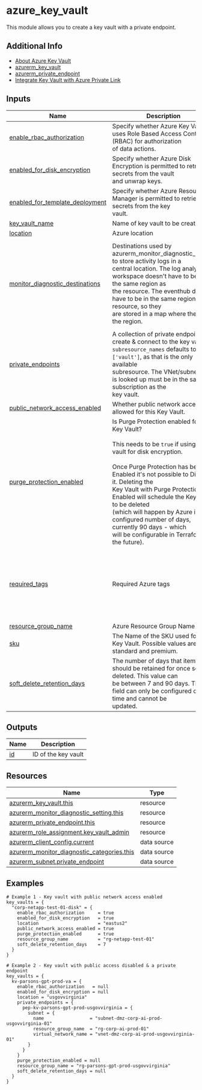 <!-- BEGIN_TF_DOCS -->
# azure_key_vault

This module allows you to create a key vault with a private endpoint.

## Additional Info

* [About Azure Key Vault](https://learn.microsoft.com/en-us/azure/key-vault/general/overview)
* [azurerm_key_vault](https://registry.terraform.io/providers/hashicorp/azurerm/latest/docs/resources/key_vault)
* [azurerm_private_endpoint](https://registry.terraform.io/providers/hashicorp/azurerm/latest/docs/resources/private_endpoint)
* [Integrate Key Vault with Azure Private Link](https://learn.microsoft.com/en-us/azure/key-vault/general/private-link-service)

## Inputs

| Name | Description | Type | Default | Required |
|------|-------------|------|---------|:--------:|
| <a name="input_enable_rbac_authorization"></a> [enable\_rbac\_authorization](#input\_enable\_rbac\_authorization) | Specify whether Azure Key Vault uses Role Based Access Control (RBAC) for authorization<br>of data actions. | `bool` | `true` | no |
| <a name="input_enabled_for_disk_encryption"></a> [enabled\_for\_disk\_encryption](#input\_enabled\_for\_disk\_encryption) | Specify whether Azure Disk Encryption is permitted to retrieve secrets from the vault<br>and unwrap keys. | `bool` | `null` | no |
| <a name="input_enabled_for_template_deployment"></a> [enabled\_for\_template\_deployment](#input\_enabled\_for\_template\_deployment) | Specify whether Azure Resource Manager is permitted to retrieve secrets from the key<br>vault. | `bool` | `null` | no |
| <a name="input_key_vault_name"></a> [key\_vault\_name](#input\_key\_vault\_name) | Name of key vault to be created | `string` | n/a | yes |
| <a name="input_location"></a> [location](#input\_location) | Azure location | `string` | `"eastus2"` | no |
| <a name="input_monitor_diagnostic_destinations"></a> [monitor\_diagnostic\_destinations](#input\_monitor\_diagnostic\_destinations) | Destinations used by azurerm\_monitor\_diagnostic\_setting to store activity logs in a<br>central location. The log analytics workspace doesn't have to be in the same region as<br>the resource. The eventhub does have to be in the same region as the resource, so they<br>are stored in a map where the key is the region. | <pre>object({<br>    eventhubs = map(object({ # key = region<br>      authorization_rule_id = string<br>      eventhub_name         = string<br>      namespace_name        = string<br>    }))<br>    log_analytics_workspace_id = string<br>    resource_group_name        = string<br>    subscription_id            = string<br>  })</pre> | n/a | yes |
| <a name="input_private_endpoints"></a> [private\_endpoints](#input\_private\_endpoints) | A collection of private endpoints to create & connect to the key vault.<br>`subresource_names` defaults to `['vault']`, as that is the only available<br>subresource. The VNet/subnet that is looked up must be in the same subscription as the<br>key vault. | <pre>map(object({<br>    subnet = object({<br>      name                 = string<br>      resource_group_name  = string<br>      virtual_network_name = string<br>    })<br>  }))</pre> | `{}` | no |
| <a name="input_public_network_access_enabled"></a> [public\_network\_access\_enabled](#input\_public\_network\_access\_enabled) | Whether public network access is allowed for this Key Vault. | `bool` | `false` | no |
| <a name="input_purge_protection_enabled"></a> [purge\_protection\_enabled](#input\_purge\_protection\_enabled) | Is Purge Protection enabled for this Key Vault?<br><br>This needs to be `true` if using the vault for disk encryption.<br><br>Once Purge Protection has been Enabled it's not possible to Disable it. Deleting the<br>Key Vault with Purge Protection Enabled will schedule the Key Vault to be deleted<br>(which will happen by Azure in the configured number of days, currently 90 days - which<br>will be configurable in Terraform in the future). | `bool` | `null` | no |
| <a name="input_required_tags"></a> [required\_tags](#input\_required\_tags) | Required Azure tags | <pre>object({<br>    App         = string<br>    Environment = string<br>    GBU         = string<br>    ITSM        = optional(string, "MANAGEMENT")<br>    JobWbs      = string<br>    Notes       = optional(string)<br>    Owner       = string<br>  })</pre> | n/a | yes |
| <a name="input_resource_group_name"></a> [resource\_group\_name](#input\_resource\_group\_name) | Azure Resource Group Name | `string` | n/a | yes |
| <a name="input_sku"></a> [sku](#input\_sku) | The Name of the SKU used for this Key Vault. Possible values are standard and premium. | `string` | `"standard"` | no |
| <a name="input_soft_delete_retention_days"></a> [soft\_delete\_retention\_days](#input\_soft\_delete\_retention\_days) | The number of days that items should be retained for once soft-deleted. This value can<br>be between 7 and 90 days. This field can only be configured one time and cannot be<br>updated. | `number` | `90` | no |

## Outputs

| Name | Description |
|------|-------------|
| <a name="output_id"></a> [id](#output\_id) | ID of the key vault |

## Resources

| Name | Type |
|------|------|
| [azurerm_key_vault.this](https://registry.terraform.io/providers/hashicorp/azurerm/latest/docs/resources/key_vault) | resource |
| [azurerm_monitor_diagnostic_setting.this](https://registry.terraform.io/providers/hashicorp/azurerm/latest/docs/resources/monitor_diagnostic_setting) | resource |
| [azurerm_private_endpoint.this](https://registry.terraform.io/providers/hashicorp/azurerm/latest/docs/resources/private_endpoint) | resource |
| [azurerm_role_assignment.key_vault_admin](https://registry.terraform.io/providers/hashicorp/azurerm/latest/docs/resources/role_assignment) | resource |
| [azurerm_client_config.current](https://registry.terraform.io/providers/hashicorp/azurerm/latest/docs/data-sources/client_config) | data source |
| [azurerm_monitor_diagnostic_categories.this](https://registry.terraform.io/providers/hashicorp/azurerm/latest/docs/data-sources/monitor_diagnostic_categories) | data source |
| [azurerm_subnet.private_endpoint](https://registry.terraform.io/providers/hashicorp/azurerm/latest/docs/data-sources/subnet) | data source |

## Examples

```hcl
# Example 1 - Key vault with public network access enabled
key_vaults = {
  "corp-netapp-test-01-disk" = {
    enable_rbac_authorization     = true
    enabled_for_disk_encryption   = true
    location                      = "eastus2"
    public_network_access_enabled = true
    purge_protection_enabled      = true
    resource_group_name           = "rg-netapp-test-01"
    soft_delete_retention_days    = 7
  }
}

# Example 2 - Key vault with public access disabled & a private endpoint
key_vaults = {
  kv-parsons-gpt-prod-va = {
    enable_rbac_authorization   = null
    enabled_for_disk_encryption = null
    location = "usgovvirginia"
    private_endpoints = {
      pep-kv-parsons-gpt-prod-usgovvirginia = {
        subnet = {
          name                 = "subnet-dmz-corp-ai-prod-usgovvirginia-01"
          resource_group_name  = "rg-corp-ai-prod-01"
          virtual_network_name = "vnet-dmz-corp-ai-prod-usgovvirginia-01"
        }
      }
    }
    purge_protection_enabled = null
    resource_group_name = "rg-parsons-gpt-prod-usgovvirginia"
    soft_delete_retention_days = null
  }
}
```
<!-- END_TF_DOCS -->
